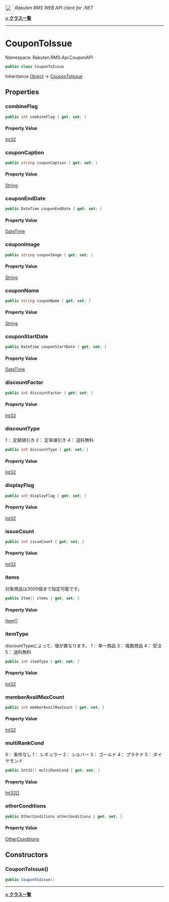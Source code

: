 <img align="left" style="height: 2em;" src="https://webservice.rakuten.co.jp/favicon.ico"><em>Rakuten RMS WEB API client for .NET</em>

[**< クラス一覧**](./)
- - -

# CouponToIssue

Namespace: Rakuten.RMS.Api.CouponAPI

```csharp
public class CouponToIssue
```

Inheritance [Object](https://docs.microsoft.com/en-us/dotnet/api/system.object) → [CouponToIssue](./rakuten.rms.api.couponapi.coupontoissue)

## Properties

### <a id="properties-combineflag"/>**combineFlag**

```csharp
public int combineFlag { get; set; }
```

#### Property Value

[Int32](https://docs.microsoft.com/en-us/dotnet/api/system.int32)<br>

### <a id="properties-couponcaption"/>**couponCaption**

```csharp
public string couponCaption { get; set; }
```

#### Property Value

[String](https://docs.microsoft.com/en-us/dotnet/api/system.string)<br>

### <a id="properties-couponenddate"/>**couponEndDate**

```csharp
public DateTime couponEndDate { get; set; }
```

#### Property Value

[DateTime](https://docs.microsoft.com/en-us/dotnet/api/system.datetime)<br>

### <a id="properties-couponimage"/>**couponImage**

```csharp
public string couponImage { get; set; }
```

#### Property Value

[String](https://docs.microsoft.com/en-us/dotnet/api/system.string)<br>

### <a id="properties-couponname"/>**couponName**

```csharp
public string couponName { get; set; }
```

#### Property Value

[String](https://docs.microsoft.com/en-us/dotnet/api/system.string)<br>

### <a id="properties-couponstartdate"/>**couponStartDate**

```csharp
public DateTime couponStartDate { get; set; }
```

#### Property Value

[DateTime](https://docs.microsoft.com/en-us/dotnet/api/system.datetime)<br>

### <a id="properties-discountfactor"/>**discountFactor**

```csharp
public int discountFactor { get; set; }
```

#### Property Value

[Int32](https://docs.microsoft.com/en-us/dotnet/api/system.int32)<br>

### <a id="properties-discounttype"/>**discountType**

1： 定額値引き
 2： 定率値引き
 4： 送料無料

```csharp
public int discountType { get; set; }
```

#### Property Value

[Int32](https://docs.microsoft.com/en-us/dotnet/api/system.int32)<br>

### <a id="properties-displayflag"/>**displayFlag**

```csharp
public int displayFlag { get; set; }
```

#### Property Value

[Int32](https://docs.microsoft.com/en-us/dotnet/api/system.int32)<br>

### <a id="properties-issuecount"/>**issueCount**

```csharp
public int issueCount { get; set; }
```

#### Property Value

[Int32](https://docs.microsoft.com/en-us/dotnet/api/system.int32)<br>

### <a id="properties-items"/>**items**

対象商品は3000個まで指定可能です。

```csharp
public Item[] items { get; set; }
```

#### Property Value

[Item[]](./rakuten.rms.api.couponapi.item)<br>

### <a id="properties-itemtype"/>**itemType**

discountTypeによって、値が異なります。
 1： 単一商品
 3： 複数商品
 4： 受注
 5： 送料無料

```csharp
public int itemType { get; set; }
```

#### Property Value

[Int32](https://docs.microsoft.com/en-us/dotnet/api/system.int32)<br>

### <a id="properties-memberavailmaxcount"/>**memberAvailMaxCount**

```csharp
public int memberAvailMaxCount { get; set; }
```

#### Property Value

[Int32](https://docs.microsoft.com/en-us/dotnet/api/system.int32)<br>

### <a id="properties-multirankcond"/>**multiRankCond**

0： 条件なし
 1： レギュラー
 2： シルバー
 3： ゴールド
 4： プラチナ
 5： ダイヤモンド

```csharp
public Int32[] multiRankCond { get; set; }
```

#### Property Value

[Int32[]](https://docs.microsoft.com/en-us/dotnet/api/system.int32)<br>

### <a id="properties-otherconditions"/>**otherConditions**

```csharp
public OtherConditions otherConditions { get; set; }
```

#### Property Value

[OtherConditions](./rakuten.rms.api.couponapi.otherconditions)<br>

## Constructors

### <a id="constructors-.ctor"/>**CouponToIssue()**

```csharp
public CouponToIssue()
```


- - -
[**< クラス一覧**](./)
